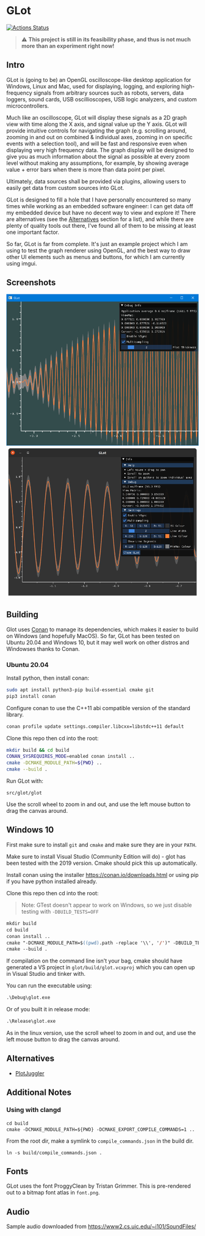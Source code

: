 # GLot
[![Actions Status](https://github.com/stevegolton/glot/workflows/ci/badge.svg?branch=master)](https://github.com/stevegolton/glot/actions)

> :warning: **This project is still in its feasibility phase, and thus is not much more than an experiment right now!**

## Intro
GLot is (going to be) an OpenGL oscilloscope-like desktop application for Windows, Linux and Mac, used for displaying, logging, and exploring high-frequency signals from arbitrary sources such as robots, servers, data loggers, sound cards, USB oscillioscopes, USB logic analyzers, and custom microcontrollers.

Much like an oscilloscope, GLot will display these signals as a 2D graph view with time along the X axis, and signal value up the Y axis. GLot will provide intuitive controls for navigating the graph (e.g. scrolling around, zooming in and out on combined & individual axes, zooming in on specific events with a selection tool), and will be fast and responsive even when displaying very high frequency data. The graph display will be designed to give you as much information about the signal as possible at every zoom level without making any assumptions, for example, by showing average value + error bars when there is more than data point per pixel.

Ultimately, data sources shall be provided via plugins, allowing users to easily get data from custom sources into GLot.

GLot is designed to fill a hole that I have personally encountered so many times while working as an embedded software engineer: I can get data off my embedded device but have no decent way to view and explore it! There are alternatives (see the [Alternatives](#alternatives) section for a list), and while there are plenty of quality tools out there, I've found all of them to be missing at least one important factor.

So far, GLot is far from complete. It's just an example project which I am using to test the graph renderer using OpenGL, and the best way to draw other UI elements such as menus and buttons, for which I am currently using imgui.

## Screenshots
![screenshot1](screenshot1.png)
![screenshot2](screenshot2.png)

## Building
Glot uses [Conan](http://conan.io/) to manage its dependencies, which makes it easier to build on Windows (and hopefully MacOS). So far, GLot has been tested on Ubuntu 20.04 and Windows 10, but it may well work on other distros and Windowses thanks to Conan.

### Ubuntu 20.04
Install python, then install conan:
```bash
sudo apt install python3-pip build-essential cmake git
pip3 install conan
```

Configure conan to use the C++11 abi compatible version of the standard library.
```bash
conan profile update settings.compiler.libcxx=libstdc++11 default
```

Clone this repo then cd into the root:
```bash
mkdir build && cd build
CONAN_SYSREQUIRES_MODE=enabled conan install ..
cmake -DCMAKE_MODULE_PATH=${PWD} ..
cmake --build .
```

Run GLot with:
```
src/glot/glot
```

Use the scroll wheel to zoom in and out, and use the left mouse button to drag the canvas around.

## Windows 10
First make sure to install `git` and `cmake` and make sure they are in your `PATH`.

Make sure to install Visual Studio (Community Edition will do) - glot has been tested with the 2019 version. Cmake should pick this up automatically.

Install conan using the installer https://conan.io/downloads.html or using pip if you have python installed already.

Clone this repo then cd into the root:
> Note: GTest doesn't appear to work on Windows, so we just disable testing with `-DBUILD_TESTS=OFF`
```ps
mkdir build
cd build
conan install ..
cmake "-DCMAKE_MODULE_PATH=$((pwd).path -replace '\\', '/')" -DBUILD_TESTS=OFF ..
cmake --build .
```

If compilation on the command line isn't your bag, cmake should have generated a VS project in `glot/build/glot.vcxproj` which you can open up in Visual Studio and tinker with.

You can run the executable using:
```ps
.\Debug\glot.exe
```

Or of you built it in release mode:
```ps
.\Release\glot.exe
```

As in the linux version, use the scroll wheel to zoom in and out, and use the left mouse button to drag the canvas around.

## Alternatives
- [PlotJuggler](https://www.plotjuggler.io/)

## Additional Notes
### Using with clangd
```
cd build
cmake -DCMAKE_MODULE_PATH=${PWD} -DCMAKE_EXPORT_COMPILE_COMMANDS=1 ..
```

From the root dir, make a symlink to `compile_commands.json` in the build dir.
```
ln -s build/compile_commands.json .
```

## Fonts
GLot uses the font ProggyClean by Tristan Grimmer. This is pre-rendered out to a bitmap font atlas in `font.png`.

## Audio
Sample audio downloaded from https://www2.cs.uic.edu/~i101/SoundFiles/
